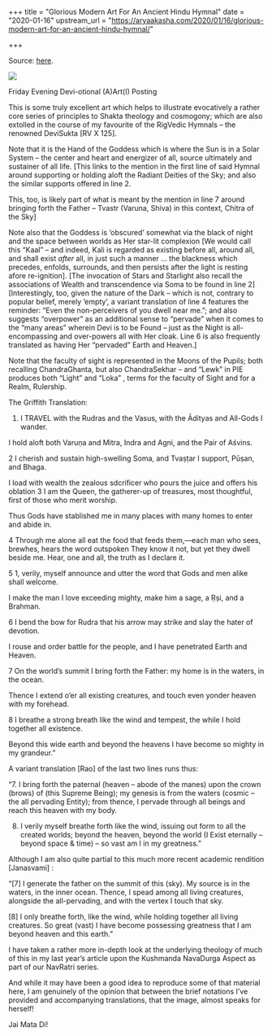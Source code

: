 +++
title = "Glorious Modern Art For An Ancient Hindu Hymnal"
date = "2020-01-16"
upstream_url = "https://aryaakasha.com/2020/01/16/glorious-modern-art-for-an-ancient-hindu-hymnal/"

+++

Source: [here](https://aryaakasha.com/2020/01/16/glorious-modern-art-for-an-ancient-hindu-hymnal/).

![](https://aryaakasha.files.wordpress.com/2020/01/82505707_10162815367050574_2253685686580281344_n.jpg?w=478)

Friday Evening Devi-otional (A)Art(I) Posting

This is some truly excellent art which helps to illustrate evocatively a rather core series of principles to Shakta theology and cosmogony; which are also extolled in the course of my favourite of the RigVedic Hymnals – the renowned DeviSukta \[RV X 125\].

Note that it is the Hand of the Goddess which is where the Sun is in a Solar System – the center and heart and energizer of all, source ultimately and sustainer of all life. \[This links to the mention in the first line of said Hymnal around supporting or holding aloft the Radiant Deities of the Sky; and also the similar supports offered in line 2.

This, too, is likely part of what is meant by the mention in line 7 around bringing forth the Father – Tvastr (Varuna, Shiva) in this context, Chitra of the Sky\]

Note also that the Goddess is ‘obscured’ somewhat via the black of night and the space between worlds as Her star-lit complexion \[We would call this “Kaal” – and indeed, Kali is regarded as existing before all, around all, and shall exist *after* all, in just such a manner … the blackness which precedes, enfolds, surrounds, and then persists after the light is resting afore re-ignition\]. \[The invocation of Stars and Starlight also recall the associations of Wealth and transcendence via Soma to be found in line 2\] \[Interestingly, too, given the nature of the Dark – which is not, contrary to popular belief, merely ’empty’, a variant translation of line 4 features the reminder: “Even the non-perceivers of you dwell near me.”; and also suggests “overpower” as an additional sense to “pervade” when it comes to the “many areas” wherein Devi is to be Found – just as the Night is all-encompassing and over-powers all with Her cloak. Line 6 is also frequently translated as having Her “pervaded” Earth and Heaven.\]

Note that the faculty of sight is represented in the Moons of the Pupils; both recalling ChandraGhanta, but also ChandraSekhar – and “Lewk” in PIE produces both “Light” and “Loka” , terms for the faculty of Sight and for a Realm, Rulership.

The Griffith Translation:

1.  I TRAVEL with the Rudras and the Vasus, with the Ādityas and     All-Gods I wander.

I hold aloft both Varuṇa and Mitra, Indra and Agni, and the Pair of     Aśvins.

2 I cherish and sustain high-swelling Soma, and Tvaṣṭar I support,     Pūṣan, and Bhaga.

I load with wealth the zealous sdcrificer who pours the juice and     offers his oblation     3 I am the Queen, the gatherer-up of treasures, most thoughtful,     first of those who merit worship.

Thus Gods have stablished me in many places with many homes to enter     and abide in.

4 Through me alone all eat the food that feeds them,—each man who     sees, brewhes, hears the word outspoken     They know it not, but yet they dwell beside me. Hear, one and all,     the truth as I declare it.

5 1, verily, myself announce and utter the word that Gods and men     alike shall welcome.

I make the man I love exceeding mighty, make him a sage, a Ṛṣi, and     a Brahman.

6 I bend the bow for Rudra that his arrow may strike and slay the     hater of devotion.

I rouse and order battle for the people, and I have penetrated Earth     and Heaven.

7 On the world’s summit I bring forth the Father: my home is in the     waters, in the ocean.

Thence I extend o’er all existing creatures, and touch even yonder     heaven with my forehead.

8 I breathe a strong breath like the wind and tempest, the while I     hold together all existence.

Beyond this wide earth and beyond the heavens I have become so     mighty in my grandeur.”

A variant translation \[Rao\] of the last two lines runs thus:

“7. I bring forth the paternal (heaven – abode of the manes) upon the crown (brows) of (this Supreme Being); my genesis is from the waters (cosmic – the all pervading Entity); from thence, I pervade through all beings and reach this heaven with my body.

8.  I verily myself breathe forth like the wind, issuing out form to all     the created worlds; beyond the heaven, beyond the world (I Exist     eternally – beyond space & time) – so vast am I in my greatness.”

Although I am also quite partial to this much more recent academic rendition \[Janasvami\] :

“\[7\] I generate the father on the summit of this (sky). My source is in the waters, in the inner ocean. Thence, I spead among all living creatures, alongside the all-pervading, and with the vertex I touch that sky.

\[8\] I only breathe forth, like the wind, while holding together all living creatures. So great (vast) I have become possessing greatness that I am beyond heaven and this earth.”

I have taken a rather more in-depth look at the underlying theology of much of this in my last year’s article upon the Kushmanda NavaDurga Aspect as part of our NavRatri series.

And while it may have been a good idea to reproduce some of that material here, I am genuinely of the opinion that between the brief notations I’ve provided and accompanying translations, that the image, almost speaks for herself!

Jai Mata Di!